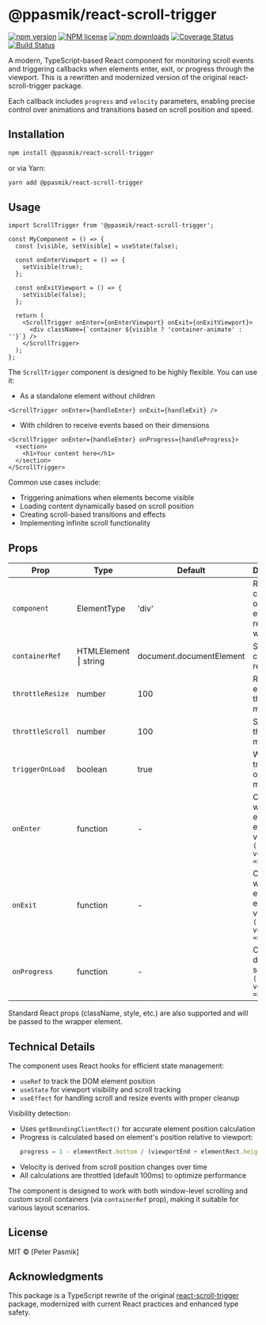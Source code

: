 # @ppasmik/react-scroll-trigger

[![npm version](https://img.shields.io/npm/v/@ppasmik/react-scroll-trigger?style=flat-square)](https://www.npmjs.com/package/@ppasmik/react-scroll-trigger)
[![NPM license](https://img.shields.io/npm/l/@ppasmik/react-scroll-trigger?style=flat-square)](https://www.npmjs.com/package/@ppasmik/react-scroll-trigger)
[![npm downloads](https://img.shields.io/npm/dm/@ppasmik/react-scroll-trigger?style=flat-square)](https://www.npmjs.com/package/@ppasmik/react-scroll-trigger)
[![Coverage Status](https://img.shields.io/coveralls/github/p333ter/react-scroll-trigger?style=flat-square)](https://coveralls.io/github/p333ter/react-scroll-trigger)
[![Build Status](https://img.shields.io/github/actions/workflow/status/p333ter/react-scroll-trigger/publish.yml?style=flat-square)](https://github.com/p333ter/react-scroll-trigger/actions)

A modern, TypeScript-based React component for monitoring scroll events and triggering callbacks when elements enter, exit, or progress through the viewport. This is a rewritten and modernized version of the original react-scroll-trigger package.

Each callback includes `progress` and `velocity` parameters, enabling precise control over animations and transitions based on scroll position and speed.

## Installation

```sh
npm install @ppasmik/react-scroll-trigger
```

or via Yarn:

```sh
yarn add @ppasmik/react-scroll-trigger
```

## Usage

```tsx
import ScrollTrigger from '@ppasmik/react-scroll-trigger';

const MyComponent = () => {
  const [visible, setVisible] = useState(false);

  const onEnterViewport = () => {
    setVisible(true);
  };

  const onExitViewport = () => {
    setVisible(false);
  };

  return (
    <ScrollTrigger onEnter={onEnterViewport} onExit={onExitViewport}>
      <div className={`container ${visible ? 'container-animate' : ''}`} />
    </ScrollTrigger>
  );
};
```

The `ScrollTrigger` component is designed to be highly flexible. You can use it:

- As a standalone element without children

```tsx
<ScrollTrigger onEnter={handleEnter} onExit={handleExit} />
```

- With children to receive events based on their dimensions

```tsx
<ScrollTrigger onEnter={handleEnter} onProgress={handleProgress}>
  <section>
    <h1>Your content here</h1>
  </section>
</ScrollTrigger>
```

Common use cases include:

- Triggering animations when elements become visible
- Loading content dynamically based on scroll position
- Creating scroll-based transitions and effects
- Implementing infinite scroll functionality

## Props

| Prop             | Type                 | Default                  | Description                                                          |
| ---------------- | -------------------- | ------------------------ | -------------------------------------------------------------------- |
| `component`      | ElementType          | 'div'                    | React component or HTML element to render as wrapper                 |
| `containerRef`   | HTMLElement ⎮ string | document.documentElement | Scrolling container reference                                        |
| `throttleResize` | number               | 100                      | Resize event throttle in ms                                          |
| `throttleScroll` | number               | 100                      | Scroll event throttle in ms                                          |
| `triggerOnLoad`  | boolean              | true                     | Whether to trigger onEnter on mount                                  |
| `onEnter`        | function             | -                        | Called when element enters viewport `({progress, velocity}) => void` |
| `onExit`         | function             | -                        | Called when element exits viewport `({progress, velocity}) => void`  |
| `onProgress`     | function             | -                        | Called during scroll `({progress, velocity}) => void`                |

Standard React props (className, style, etc.) are also supported and will be passed to the wrapper element.

## Technical Details

The component uses React hooks for efficient state management:

- `useRef` to track the DOM element position
- `useState` for viewport visibility and scroll tracking
- `useEffect` for handling scroll and resize events with proper cleanup

Visibility detection:

- Uses `getBoundingClientRect()` for accurate element position calculation
- Progress is calculated based on element's position relative to viewport:
  ```ts
  progress = 1 - elementRect.bottom / (viewportEnd + elementRect.height);
  ```
- Velocity is derived from scroll position changes over time
- All calculations are throttled (default 100ms) to optimize performance

The component is designed to work with both window-level scrolling and custom scroll containers (via `containerRef` prop), making it suitable for various layout scenarios.

## License

MIT © [Peter Pasmik]

## Acknowledgments

This package is a TypeScript rewrite of the original [react-scroll-trigger](https://www.npmjs.com/package/react-scroll-trigger) package, modernized with current React practices and enhanced type safety.
